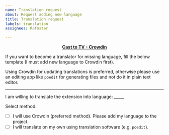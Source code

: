 ```yaml
---
name: Translation request
about: Request adding new language
title: Translation request
labels: translation
assignees: Rafostar

---
```


<p align="center">
  <b>
      <a href="https://crowdin.com/project/cast-to-tv">Cast to TV - Crowdin</a>
  </b>
</p>

If you want to become a translator for missing language, fill the below template (I must add new language to Crowdin first).

Using Crowdin for updating translations is preferred, otherwise please use an editing app like `poedit` for generating files and not do it in plain text editor.

---
I am willing to translate the extension into language: _____

Select method:
- [ ] I will use Crowdin (preferred method). Please add my language to the project.
- [ ] I will translate on my own using translation software (e.g. `poedit`).
